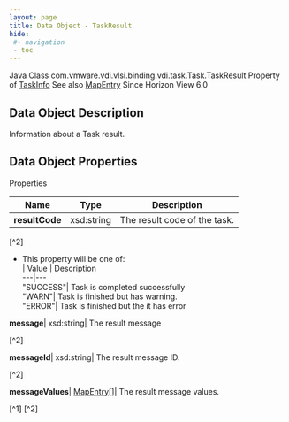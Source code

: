 ```yaml
---
layout: page
title: Data Object - TaskResult
hide:
 #- navigation
 - toc
---
```






Java Class
    com.vmware.vdi.vlsi.binding.vdi.task.Task.TaskResult
Property of
     [TaskInfo](vdi.task.Task.TaskInfo.md#field_detail)
See also
     [MapEntry](vdi.util.MapEntry.md)
Since 
    Horizon View 6.0

## Data Object Description 

Information about a Task result. 

## Data Object Properties

Properties

Name |  Type |  Description   
---|---|---  
**resultCode**|  xsd:string|  The result code of the task.   


[^2]
  * This property will be one of:  
|  Value |  Description   
---|---  
"SUCCESS"| Task is completed successfully  
"WARN"| Task is finished but has warning.  
"ERROR"| Task is finished but the it has error  

  
**message**|  xsd:string|  The result message   


[^2]

  
**messageId**|  xsd:string|  The result message ID.   


[^2]

  
**messageValues**| [MapEntry[]](vdi.util.MapEntry.md)|  The result message values.   


[^1]
[^2]

  
  

  

